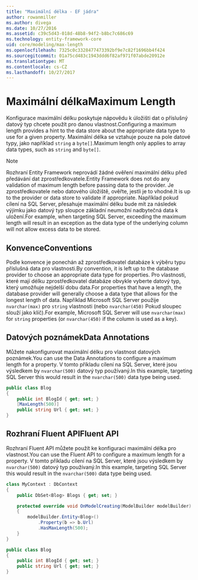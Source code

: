 ```yaml
---
title: "Maximální délka - EF jádra"
author: rowanmiller
ms.author: divega
ms.date: 10/27/2016
ms.assetid: c39c5d43-018d-48b8-94f2-b8bc7c686c69
ms.technology: entity-framework-core
uid: core/modeling/max-length
ms.openlocfilehash: 7325c0c3328477473392bf9e7c82f1696bb4f424
ms.sourcegitcommit: 01a75cd483c1943ddd6f82af971f07abde20912e
ms.translationtype: MT
ms.contentlocale: cs-CZ
ms.lasthandoff: 10/27/2017
---
```

# <a name="maximum-length"></a><span data-ttu-id="872cc-102">Maximální délka</span><span class="sxs-lookup"><span data-stu-id="872cc-102">Maximum Length</span></span>

<span data-ttu-id="872cc-103">Konfigurace maximální délku poskytuje nápovědu k úložišti dat o příslušný datový typ chcete použít pro danou vlastnost.</span><span class="sxs-lookup"><span data-stu-id="872cc-103">Configuring a maximum length provides a hint to the data store about the appropriate data type to use for a given property.</span></span> <span data-ttu-id="872cc-104">Maximální délka se vztahuje pouze na pole datové typy, jako například `string` a `byte[]`.</span><span class="sxs-lookup"><span data-stu-id="872cc-104">Maximum length only applies to array data types, such as `string` and `byte[]`.</span></span>

> [!NOTE]  
> <span data-ttu-id="872cc-105">Rozhraní Entity Framework neprovádí žádné ověření maximální délku před předávání dat zprostředkovatele.</span><span class="sxs-lookup"><span data-stu-id="872cc-105">Entity Framework does not do any validation of maximum length before passing data to the provider.</span></span> <span data-ttu-id="872cc-106">Je zprostředkovatele nebo datového úložiště, ověřte, jestli je to vhodné.</span><span class="sxs-lookup"><span data-stu-id="872cc-106">It is up to the provider or data store to validate if appropriate.</span></span> <span data-ttu-id="872cc-107">Například pokud cílení na SQL Server, přesahuje maximální délku bude mít za následek výjimku jako datový typ sloupce základní neumožní nadbytečná data k uložení.</span><span class="sxs-lookup"><span data-stu-id="872cc-107">For example, when targeting SQL Server, exceeding the maximum length will result in an exception as the data type of the underlying column will not allow excess data to be stored.</span></span>

## <a name="conventions"></a><span data-ttu-id="872cc-108">Konvence</span><span class="sxs-lookup"><span data-stu-id="872cc-108">Conventions</span></span>

<span data-ttu-id="872cc-109">Podle konvence je ponechán až zprostředkovatel databáze k výběru typu příslušná data pro vlastnosti.</span><span class="sxs-lookup"><span data-stu-id="872cc-109">By convention, it is left up to the database provider to choose an appropriate data type for properties.</span></span> <span data-ttu-id="872cc-110">Pro vlastnosti, které mají délku zprostředkovatel databáze obvykle vyberte datový typ, který umožňuje nejdelší dobu data.</span><span class="sxs-lookup"><span data-stu-id="872cc-110">For properties that have a length, the database provider will generally choose a data type that allows for the longest length of data.</span></span> <span data-ttu-id="872cc-111">Například Microsoft SQL Server použije `nvarchar(max)` pro `string` vlastnosti (nebo `nvarchar(450)` Pokud sloupec slouží jako klíč).</span><span class="sxs-lookup"><span data-stu-id="872cc-111">For example, Microsoft SQL Server will use `nvarchar(max)` for `string` properties (or `nvarchar(450)` if the column is used as a key).</span></span>

## <a name="data-annotations"></a><span data-ttu-id="872cc-112">Datových poznámek</span><span class="sxs-lookup"><span data-stu-id="872cc-112">Data Annotations</span></span>

<span data-ttu-id="872cc-113">Můžete nakonfigurovat maximální délku pro vlastnost datových poznámek.</span><span class="sxs-lookup"><span data-stu-id="872cc-113">You can use the Data Annotations to configure a maximum length for a property.</span></span> <span data-ttu-id="872cc-114">V tomto příkladu cílení na SQL Server, které jsou výsledkem by `nvarchar(500)` datový typ používaný.</span><span class="sxs-lookup"><span data-stu-id="872cc-114">In this example, targeting SQL Server this would result in the `nvarchar(500)` data type being used.</span></span>

<!-- [!code-csharp[Main](samples/core/Modeling/DataAnnotations/Samples/MaxLength.cs?highlight=4)] -->
``` csharp
public class Blog
{
    public int BlogId { get; set; }
    [MaxLength(500)]
    public string Url { get; set; }
}
```

## <a name="fluent-api"></a><span data-ttu-id="872cc-115">Rozhraní Fluent API</span><span class="sxs-lookup"><span data-stu-id="872cc-115">Fluent API</span></span>

<span data-ttu-id="872cc-116">Rozhraní Fluent API můžete použít ke konfiguraci maximální délka pro vlastnost.</span><span class="sxs-lookup"><span data-stu-id="872cc-116">You can use the Fluent API to configure a maximum length for a property.</span></span> <span data-ttu-id="872cc-117">V tomto příkladu cílení na SQL Server, které jsou výsledkem by `nvarchar(500)` datový typ používaný.</span><span class="sxs-lookup"><span data-stu-id="872cc-117">In this example, targeting SQL Server this would result in the `nvarchar(500)` data type being used.</span></span>

<!-- [!code-csharp[Main](samples/core/Modeling/FluentAPI/Samples/MaxLength.cs?highlight=7,8,9)] -->
``` csharp
class MyContext : DbContext
{
    public DbSet<Blog> Blogs { get; set; }

    protected override void OnModelCreating(ModelBuilder modelBuilder)
    {
        modelBuilder.Entity<Blog>()
            .Property(b => b.Url)
            .HasMaxLength(500);
    }
}

public class Blog
{
    public int BlogId { get; set; }
    public string Url { get; set; }
}
```

